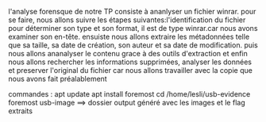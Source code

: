 l'analyse forensque de notre TP consiste à ananlyser un fichier winrar. pour se faire, nous allons suivre les étapes suivantes:l'identification du fichier pour déterminer son type et son format, il est de type winrar.car nous avons examiner son en-tête. ensuiste nous allons extraire les métadonnées telle que sa taille, sa date de création, son auteur et sa date de modification. puis nous allons ananalyser le contenu grace à des outils d'extraction et enfin nous allons rechercher les informations supprimées, analyser les données et preserver l'original du fichier car nous allons travailler avec la copie que nous avons fait préalablement


commandes :
apt update
apt install foremost
cd /home/lesli/usb-evidence
foremost usb-image ==> dossier output généré avec les images et le flag extraits
